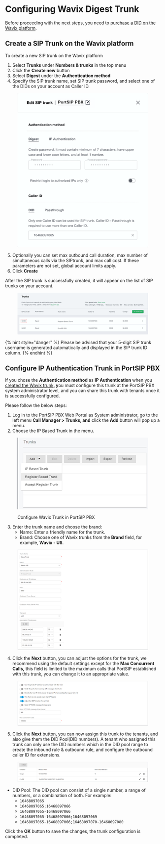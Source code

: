 # Configuring Wavix Digest Trunk

Before proceeding with the next steps, you need to [purchase a DID on the Wavix platform](purchase-a-did-on-wavix-platform.md).

## Create a SIP Trunk on the Wavix platform

To create a new SIP trunk on the Wavix platform

1. Select **Trunks** under **Numbers & trunks** in the top menu
2. Click the **Create new** button
3. Select **Digest** under the **Authentication method**
4. Specify the SIP trunk name, set SIP trunk password, and select one of the DIDs on your account as Caller ID.

<figure><img src="../../.gitbook/assets/fig2.png" alt="" width="563"><figcaption></figcaption></figure>

5. Optionally you can set max outbound call duration, max number of simultaneous calls via the SIPtrunk, and max call cost. If these parameters are not set, global account limits apply.
6. Click **Create**

After the SIP trunk is successfully created, it will appear on the list of SIP trunks on your account.

<figure><img src="../../.gitbook/assets/wavix-fig3.png" alt=""><figcaption></figcaption></figure>

{% hint style="danger" %}
Please be advised that your 5-digit SIP trunk username is generated automatically and displayed in the SIP trunk ID column.
{% endhint %}

## Configure IP Authentication Trunk in PortSIP PBX

If you chose the **Authentication method** as **IP Authentication** when you [created the Wavix trunk](configuring-wavix-digest-trunk.md#ip-authentication)**, y**ou must configure this trunk at the PortSIP PBX system administrator level, and you can share this trunk with tenants once it is successfully configured.

Please follow the below steps:

1. Log in to the PortSIP PBX Web Portal as System administrator, go to the left menu **Call Manager > Trunks, and** click the **Add** button will pop up a menu.
2. Choose the IP Based Trunk in the menu.

<figure><img src="../../.gitbook/assets/wavix-fig13.png" alt="" width="563"><figcaption><p>Configure Wavix Trunk in PortSIP PBX</p></figcaption></figure>

3. Enter the trunk name and choose the brand:
   * Name: Enter a friendly name for the trunk.
   * Brand: Choose one of Wavix trunks from the **Brand** field, for example, **Wavix - US**.

<figure><img src="../../.gitbook/assets/wavix-fig14.png" alt=""><figcaption></figcaption></figure>

4. Click the **Next** button, you can adjust the options for the trunk, we recommend using the default settings except for the **Max Concurrent Calls,** this field is limited to the maximum calls that PortSIP established with this trunk, you can change it to an appropriate value.

<figure><img src="../../.gitbook/assets/wavix-fig16.png" alt=""><figcaption></figcaption></figure>

5. Click the **Next** button, you can now assign this trunk to the tenants, and also give them the DID Pool(DID numbers). A tenant who assigned this trunk can only use the DID numbers which in the DID pool range to create the inbound rule & outbound rule, and configure the outbound caller ID for extensions.&#x20;

<figure><img src="../../.gitbook/assets/wavix-fig17.png" alt=""><figcaption></figcaption></figure>

* DID Pool: The DID pool can consist of a single number, a range of numbers, or a combination of both. For example:
  * `16468097065`
  * `16468097065;16468097066`
  * `16468097065-16468097066`
  * `16468097065-16468097066;16468097069`&#x20;
  * `16468097065-16468097066;16468097070-16468097080`

Click the **OK** button to save the changes, the trunk configuration is completed.











